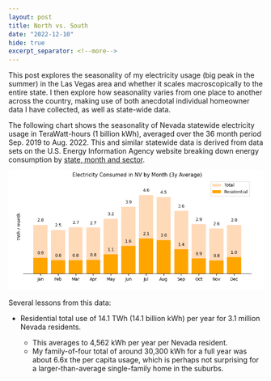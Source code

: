 ```yaml
---
layout: post
title: North vs. South
date: "2022-12-10"
hide: true
excerpt_separator: <!--more-->
---
```


This post explores the seasonality of my electricity usage (big peak in the summer) in the Las Vegas area and whether it scales macroscopically 
to the entire state.  I then explore how seasonality varies from one place to another across the country, making use of both anecdotal individual 
homeowner data I have collected, as well as state-wide data.  

<!--more-->

The following chart shows the seasonality of Nevada statewide electricity usage in TeraWatt-hours (1 billion kWh), averaged over the 36 month period 
Sep. 2019 to Aug. 2022.  This and similar statewide data is derived from data sets on the U.S. Energy Information Agency website breaking down energy 
consumption by [state, month and sector](https://www.eia.gov/electricity/data.php#sales).

![NV Statewide Usage](/assets/images/post3_NV_statewide.png)

Several lessons from this data: 

* Residential total use of 14.1 TWh (14.1 billion kWh) per year for 3.1 million Nevada residents.    

  - This averages to 4,562 kWh per year per Nevada resident.  
  - My family-of-four total of around 30,300 kWh for a full year was about 6.6x the per capita usage, which is perhaps not surprising for a larger-than-average single-family home in the suburbs. 




